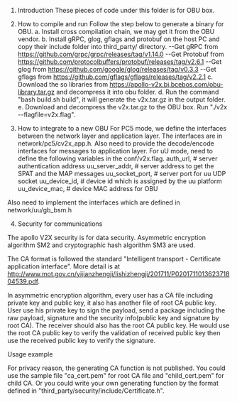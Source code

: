 1. Introduction
These pieces of code under this folder is for OBU box.

2. How to compile and run
Follow the step below to generate a binary for OBU.
a. Install cross compilation chain, we may get it from the OBU vendor. 
b. Install gRPC, glog, gflags and protobuf on the host PC and copy their include folder into third_party/ directory. 
--Get gRPC from https://github.com/grpc/grpc/releases/tag/v1.14.0
--Get Protobuf from https://github.com/protocolbuffers/protobuf/releases/tag/v2.6.1
--Get glog from https://github.com/google/glog/releases/tag/v0.3.3
--Get gflags from https://github.com/gflags/gflags/releases/tag/v2.2.1
c. Download the so libraries from https://apollo-v2x.bj.bcebos.com/obu-library.tar.gz and decompress it into obu folder. 
d. Run the command "bash build.sh build", it will generate the v2x.tar.gz in the output folder.
e. Download and decompress the v2x.tar.gz to the OBU box. Run "./v2x --flagfile=v2x.flag". 

3. How to integrate to a new OBU
For PC5 mode, we define the interfaces between the network layer and application layer. The interfaces are in network/pc5/cv2x_app.h. Also need to provide the decode/encode interfaces for messages to application layer. 
For uU mode, need to define the following variables in the conf/v2x.flag.
auth_url, # server authentication address
uu_server_addr, # server address to get the SPAT and the MAP messages
uu_socket_port, # server port for uu UDP socket
uu_device_id,   # device id which is assigned by the uu platform
uu_device_mac,  # device MAC address for OBU

Also need to implement the interfaces which are defined in network/uu/gb_bsm.h

4. Security for communications

The apollo V2X security is for data security. Asymmetric encryption algorithm SM2 and cryptographic hash algorithm SM3 are used.

The CA format is followed the standard "Intelligent transport - Certificate application interface". More detail is at http://www.mot.gov.cn/yijianzhengji/lishizhengji/201711/P020171101362371804539.pdf.

In asymmetric encryption algorithm, every user has a CA file including private key and public key, it also has another file of root CA public key. User use his private key to sign the payload, send a package including the raw payload, signature and the security info(public key and signature by root CA). The receiver should also has the root CA public key. He would use the root CA public key to verify the validation of received public key then use the received public key to verify the signature.

Usage example

For privacy reason, the generating CA function is not published. You could use the sample file
"ca_cert.pem" for root CA file and "child_cert.pem" for child CA. Or you could write your own
generating function by the format defined in "third_party/security/include/Certificate.h".


